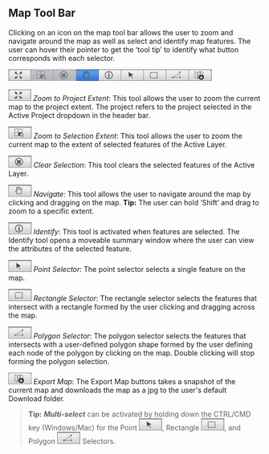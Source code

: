 ## Map Tool Bar

Clicking on an icon on the map tool bar allows the user to zoom and navigate around the map
as well as select and identify map features. The user can hover their pointer to get the
‘tool tip’ to identify what button corresponds with each selector.

[selector_tools]: <images/selector_tools.png>
![Toolbar][selector_tools]

[extent_selector]: <images/extent_selector.png>
[zoom_selected]: <images/zoom_selected.png>
[cancel_select]: <images/cancel_select.png>
[hand_select]: <images/hand_select.png>
[pointer_select]: <images/pointer_select.png>
[box_select]: <images/box_select.png>
[polygon_select]: <images/polygon_select.png>
[info_select]: <images/info_select.png>
[download_select]: <images/download_selector.png>


![Zoom to Extent][extent_selector] *Zoom to Project Extent*: This tool allows the user to
zoom the current map to the project extent. The project refers to the project selected in
the Active Project dropdown in the header bar.

![Zoom to Selection][zoom_selected] *Zoom to Selection Extent*: This tool allows the user to
zoom the current map to the extent of selected features of the Active Layer.

![Clear Selection][cancel_select] *Clear Selection*: This tool clears the selected features
of the Active Layer.

![Navigate][hand_select] *Navigate*: This tool allows the user to navigate around the map by
clicking and dragging on the map. **Tip:** The user can hold ‘Shift’ and drag to zoom to a specific extent.

![Identify][info_select] *Identify*: This tool is activated when features are selected. The
Identify tool opens a moveable summary window where the user can view the attributes of the selected feature.

![Point Selector][pointer_select] *Point Selector*: The point selector selects a single
feature on the map.

![Rectangle Selector][box_select] *Rectangle Selector*: The rectangle selector selects the
features that intersect with a rectangle formed by the user clicking and dragging across the map.

![Polygon Selector][polygon_select] *Polygon Selector*: The polygon selector selects the
features that intersects with a user-defined polygon shape formed by the user defining each
node of the polygon by clicking on the map. Double clicking will stop forming the polygon selection.

![Download Selector][download_select] *Export Map*: The Export Map buttons takes a snapshot of
the current map and downloads the map as a jpg to the user's default Download folder.

> **Tip:** ***Multi-select*** can be activated by holding down the CTRL/CMD key (Windows/Mac)
for the Point ![Point Selector][pointer_select], Rectangle ![Rectangle Selector][box_select],
and Polygon ![Polygon Selector][polygon_select] Selectors.


